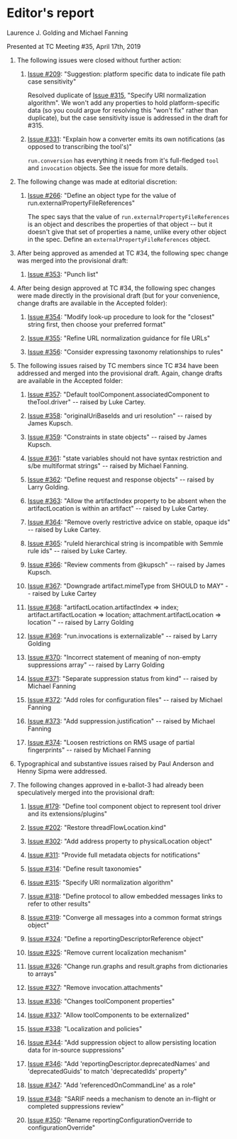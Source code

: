# Editor's report

Laurence J. Golding and Michael Fanning

Presented at TC Meeting #35, April 17th, 2019

1. The following issues were closed without further action:

    1. [Issue #209](https://github.com/oasis-tcs/sarif-spec/issues/209): "Suggestion: platform specific data to indicate file path case sensitivity"

        Resolved duplicate of [Issue #315](https://github.com/oasis-tcs/sarif-spec/issues/315), "Specify URI normalization algorithm". We won't add any properties to hold
        platform-specific data (so you could argue for resolving this "won't fix" rather than duplicate), but
        the case sensitivity issue is addressed in the draft for #315.

    1. [Issue #331](https://github.com/oasis-tcs/sarif-spec/issues/331): "Explain how a converter emits its own notifications (as opposed to transcribing the tool's)"

        `run.conversion` has everything it needs from it's full-fledged `tool` and `invocation` objects. See the issue for more details.

1. The following change was made at editorial discretion:

    1. [Issue #266](https://github.com/oasis-tcs/sarif-spec/issues/266): "Define an object type for the value of run.externalPropertyFileReferences"

        The spec says that the value of `run.externalPropertyFileReferences` is an object and describes the properties of that object --
        but it doesn't give that set of properties a name, unlike every other object in the spec. Define an `externalPropertyFileReferences` object.

1. After being approved as amended at TC #34, the following spec change was merged into the provisional draft:

    1. [Issue #353](https://github.com/oasis-tcs/sarif-spec/issues/353): "Punch list"

1. After being design approved at TC #34, the following spec changes were made directly in the provisional draft (but for your convenience, change drafts are available in the Accepted folder):

    1. [Issue #354](https://github.com/oasis-tcs/sarif-spec/issues/354): "Modify look-up procedure to look for the "closest" string first, then choose your preferred format"

    1. [Issue #355](https://github.com/oasis-tcs/sarif-spec/issues/355): "Refine URL normalization guidance for file URLs"

    1. [Issue #356](https://github.com/oasis-tcs/sarif-spec/issues/356): "Consider expressing taxonomy relationships to rules"

1. The following issues raised by TC members since TC #34 have been addressed and merged into the provisional draft. Again, change drafts are available in the Accepted folder:

    1. [Issue #357](https://github.com/oasis-tcs/sarif-spec/issues/357): "Default toolComponent.associatedComponent to theTool.driver" -- raised by Luke Cartey.

    1. [Issue #358](https://github.com/oasis-tcs/sarif-spec/issues/358): "originalUriBaseIds and uri resolution" -- raised by James Kupsch.

    1. [Issue #359](https://github.com/oasis-tcs/sarif-spec/issues/359): "Constraints in state objects" -- raised by James Kupsch.

    1. [Issue #361](https://github.com/oasis-tcs/sarif-spec/issues/361): "state variables should not have syntax restriction and s/be multiformat strings" -- raised by Michael Fanning.

    1. [Issue #362](https://github.com/oasis-tcs/sarif-spec/issues/362): "Define request and response objects" -- raised by Larry Golding.

    1. [Issue #363](https://github.com/oasis-tcs/sarif-spec/issues/363): "Allow the artifactIndex property to be absent when the artifactLocation is within an artifact" -- raised by Luke Cartey.

    1. [Issue #364](https://github.com/oasis-tcs/sarif-spec/issues/364): "Remove overly restrictive advice on stable, opaque ids" -- raised by Luke Cartey.

    1. [Issue #365](https://github.com/oasis-tcs/sarif-spec/issues/365): "ruleId hierarchical string is incompatible with Semmle rule ids" -- raised by Luke Cartey.

    1. [Issue #366](https://github.com/oasis-tcs/sarif-spec/issues/366): "Review comments from @kupsch" -- raised by James Kupsch.

    1. [Issue #367](https://github.com/oasis-tcs/sarif-spec/issues/367): "Downgrade artifact.mimeType from SHOULD to MAY" -- raised by Luke Cartey

    1. [Issue #368](https://github.com/oasis-tcs/sarif-spec/issues/368): "artifactLocation.artifactIndex => index; artifact.artifactLocation => location; attachment.artifactLocation => location`" -- raised by Larry Golding

    1. [Issue #369](https://github.com/oasis-tcs/sarif-spec/issues/369): "run.invocations is externalizable" -- raised by Larry Golding

    1. [Issue #370](https://github.com/oasis-tcs/sarif-spec/issues/370): "Incorrect statement of meaning of non-empty suppressions array" -- raised by Larry Golding

    1. [Issue #371](https://github.com/oasis-tcs/sarif-spec/issues/371): "Separate suppression status from kind" -- raised by Michael Fanning

    1. [Issue #372](https://github.com/oasis-tcs/sarif-spec/issues/372): "Add roles for configuration files" -- raised by Michael Fanning

    1. [Issue #373](https://github.com/oasis-tcs/sarif-spec/issues/373): "Add suppression.justification" -- raised by Michael Fanning

    1. [Issue #374](https://github.com/oasis-tcs/sarif-spec/issues/374): "Loosen restrictions on RMS usage of partial fingerprints" -- raised by Michael Fanning

1. Typographical and substantive issues raised by Paul Anderson and Henny Sipma were addressed.

1. The following changes approved in e-ballot-3 had already been speculatively merged into the provisional draft:

    1. [Issue #179](https://github.com/oasis-tcs/sarif-spec/issues/168): "Define tool component object to represent tool driver and its extensions/plugins"

    1. [Issue #202](https://github.com/oasis-tcs/sarif-spec/issues/202): "Restore threadFlowLocation.kind"

    1. [Issue #302](https://github.com/oasis-tcs/sarif-spec/issues/302): "Add address property to physicalLocation object"

    1. [Issue #311](https://github.com/oasis-tcs/sarif-spec/issues/311): "Provide full metadata objects for notifications"

    1. [Issue #314](https://github.com/oasis-tcs/sarif-spec/issues/314): "Define result taxonomies"

    1. [Issue #315](https://github.com/oasis-tcs/sarif-spec/issues/315): "Specify URI normalization algorithm"

    1. [Issue #318](https://github.com/oasis-tcs/sarif-spec/issues/318): "Define protocol to allow embedded messages links to refer to other results"

    1. [Issue #319](https://github.com/oasis-tcs/sarif-spec/issues/319): "Converge all messages into a common format strings object"

    1. [Issue #324](https://github.com/oasis-tcs/sarif-spec/issues/324): "Define a reportingDescriptorReference object"

    1. [Issue #325](https://github.com/oasis-tcs/sarif-spec/issues/325): "Remove current localization mechanism"

    1. [Issue #326](https://github.com/oasis-tcs/sarif-spec/issues/326): "Change run.graphs and result.graphs from dictionaries to arrays"

    1. [Issue #327](https://github.com/oasis-tcs/sarif-spec/issues/327): "Remove invocation.attachments"

    1. [Issue #336](https://github.com/oasis-tcs/sarif-spec/issues/336): "Changes toolComponent properties"

    1. [Issue #337](https://github.com/oasis-tcs/sarif-spec/issues/337): "Allow toolComponents to be externalized"

    1. [Issue #338](https://github.com/oasis-tcs/sarif-spec/issues/338): "Localization and policies"

    1. [Issue #344](https://github.com/oasis-tcs/sarif-spec/issues/344): "Add suppression object to allow persisting location data for in-source suppressions"

    1. [Issue #346](https://github.com/oasis-tcs/sarif-spec/issues/346): "Add 'reportingDescriptor.deprecatedNames' and 'deprecatedGuids' to match 'deprecatedIds' property"

    1. [Issue #347](https://github.com/oasis-tcs/sarif-spec/issues/347): "Add 'referencedOnCommandLine' as a role"

    1. [Issue #348](https://github.com/oasis-tcs/sarif-spec/issues/348): "SARIF needs a mechanism to denote an in-flight or completed suppressions review"

    1. [Issue #350](https://github.com/oasis-tcs/sarif-spec/issues/350): "Rename reportingConfigurationOverride to configurationOverride"
